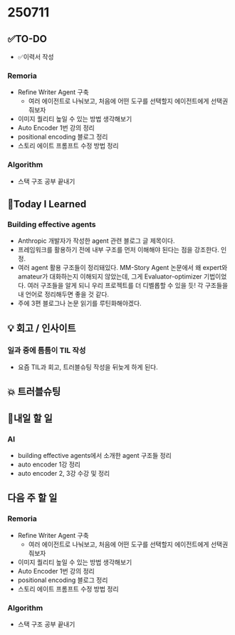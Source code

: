 # 250711
## ✅TO-DO
- ✅이력서 작성
### Remoria
- Refine Writer Agent 구축
    - 여러 에이전트로 나눠보고, 처음에 어떤 도구를 선택할지 에이전트에게 선택권 줘보자
- 이미지 퀄리티 높일 수 있는 방법 생각해보기
- Auto Encoder 1번 강의 정리
- positional encoding 블로그 정리
- 스토리 에이트 프롬프트 수정 방법 정리
### Algorithm
- 스택 구조 공부 끝내기

## 📌Today I Learned
### Building effective agents
- Anthropic 개발자가 작성한 agent 관련 블로그 글 제목이다.
- 프레임워크를 활용하기 전에 내부 구조를 먼저 이해해야 된다는 점을 강조한다. 인정.
- 여러 agent 활용 구조들이 정리돼있다. MM-Story Agent 논문에서 왜 expert와 amateur가 대화하는지 이해되지 않았는데, 그게 Evaluator-optimizer 기법이었다. 여러 구조들을 알게 되니 우리 프로젝트를 더 디벨롭할 수 있을 듯! 각 구조들을 내 언어로 정리해두면 좋을 것 같다.
- 주에 3편 블로그나 논문 읽기를 루틴화해야겠다.

## 💡 회고 / 인사이트
### 일과 중에 틈틈이 TIL 작성
- 요즘 TIL과 회고, 트러블슈팅 작성을 뒤늦게 하게 된다. 

## 💥 트러블슈팅

## 🍩내일 할 일
### AI
- building effective agents에서 소개한 agent 구조들 정리
- auto encoder 1강 정리
- auto encoder 2, 3강 수강 및 정리
## 다음 주 할 일
### Remoria
- Refine Writer Agent 구축
    - 여러 에이전트로 나눠보고, 처음에 어떤 도구를 선택할지 에이전트에게 선택권 줘보자
- 이미지 퀄리티 높일 수 있는 방법 생각해보기
- Auto Encoder 1번 강의 정리
- positional encoding 블로그 정리
- 스토리 에이트 프롬프트 수정 방법 정리
### Algorithm
- 스택 구조 공부 끝내기